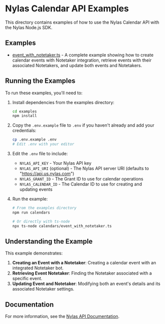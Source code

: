 # Nylas Calendar API Examples

This directory contains examples of how to use the Nylas Calendar API with the Nylas Node.js SDK.

## Examples

- [event_with_notetaker.ts](./event_with_notetaker.ts) - A complete example showing how to create calendar events with Notetaker integration, retrieve events with their associated Notetakers, and update both events and Notetakers.

## Running the Examples

To run these examples, you'll need to:

1. Install dependencies from the examples directory:
   ```bash
   cd examples
   npm install
   ```

2. Copy the `.env.example` file to `.env` if you haven't already and add your credentials:
   ```bash
   cp .env.example .env
   # Edit .env with your editor
   ```

3. Edit the `.env` file to include:
   - `NYLAS_API_KEY` - Your Nylas API key
   - `NYLAS_API_URI` (optional) - The Nylas API server URI (defaults to "https://api.us.nylas.com")
   - `NYLAS_GRANT_ID` - The Grant ID to use for calendar operations
   - `NYLAS_CALENDAR_ID` - The Calendar ID to use for creating and updating events

4. Run the example:
   ```bash
   # From the examples directory
   npm run calendars
   
   # Or directly with ts-node
   npx ts-node calendars/event_with_notetaker.ts
   ```

## Understanding the Example

This example demonstrates:

1. **Creating an Event with a Notetaker**: Creating a calendar event with an integrated Notetaker bot.
2. **Retrieving Event Notetaker**: Finding the Notetaker associated with a specific event.
3. **Updating Event and Notetaker**: Modifying both an event's details and its associated Notetaker settings.

## Documentation

For more information, see the [Nylas API Documentation](https://developer.nylas.com/). 